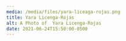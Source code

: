 ```yaml
---
media: /media/files/yara-liceaga-rojas.png
title: Yara Licenga-Rojas
alt: A Photo of  Yara Licenga-Rojas
date: 2021-06-24T15:50:00-0500
---
```

